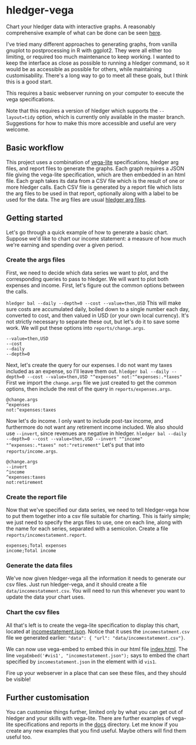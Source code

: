 # hledger-vega

Chart your hledger data with interactive graphs.
A reasonably comprehensive example of what can be done can be seen
[here](https://xitian9.github.io/hledger-vega/vegaexample.html).

I've tried many different approaches to generating graphs, from vanilla gnuplot
to postprocessing in R with ggplot2.
They were all either too limiting, or required too much maintenance to keep
working.
I wanted to keep the interface as close as possible to running a hledger
command, so it would be as accessible as possible for others, while maintaining
customisability.
There's a long way to go to meet all these goals, but I think this is a good
start.

This requires a basic webserver running on your computer to execute the vega
specifications.

Note that this requires a version of hledger which supports the `--layout=tidy`
option, which is currently only available in the master branch.
Suggestions for how to make this more accessible and useful are very welcome.

## Basic workflow

This project uses a combination of [vega-lite](https://vega.github.io/vega-lite/)
specifications, hledger arg files, and report files to generate the graphs.
Each graph requires a JSON file giving the vega-lite specification, which are
then embedded in an html file.
Each graph takes its data from a CSV file which is the result of one or more
hledger calls.
Each CSV file is generated by a report file which lists the arg files to be
used in that report, optionally along with a label to be used for the data.
The arg files are usual [hledger arg files](https://hledger.org/hledger.html#command-arguments).


## Getting started

Let's go through a quick example of how to generate a basic chart.
Suppose we'd like to chart our income statement: a measure of how much we're
earning and spending over a given period.

### Create the args files

First, we need to decide which data series we want to plot, and the
corresponding queries to pass to hledger.
We will want to plot both expenses and income.
First, let's figure out the common options between the calls.

`hledger bal --daily --depth=0 --cost --value=then,USD`
This will make sure costs are accumulated daily, boiled down to a single number
each day, converted to cost, and then valued in USD (or your own local
currency).
It's not strictly necessary to separate these out, but let's do it to save some work.
We will put these options into `reports/change.args`.
```
--value=then,USD
--cost
--daily
--depth=0
```

Next, let's create the query for our expenses.
I do not want my taxes included as an expense, so I'll leave them out.
`hledger bal --daily --depth=0 --cost --value=then,USD "^expenses" not:"^expenses:.*taxes"`
First we import the `change.args` file we just created to get the common
options, then include the rest of the query in `reports/expenses.args`.
```
@change.args
^expenses
not:^expenses:taxes
```

Now let's do income. 
I only want to include post-tax income, and furthermore do not want any
retirement income included.
We also should use `--invert`, since revenues are negative in hledger.
`hledger bal --daily --depth=0 --cost --value=then,USD --invert "^income" "^expenses:.*taxes" not:"retirement"`
Let's put that into `reports/income.args`.
```
@change.args
--invert
^income
^expenses:taxes
not:retirement
```

### Create the report file

Now that we've specified our data series, we need to tell hledger-vega how to
put them together into a csv file suitable for charting.
This is fairly simple; we just need to specify the args files to use, one on
each line, along with the  name for each series, separated with a semicolon.
Create a file `reports/incomestatement.report`.
```
expenses;Total expenses
income;Total income
```

### Generate the data files

We've now given hledger-vega all the information it needs to generate our csv
files.
Just run hledger-vega, and it should create a file `data/incomestatement.csv`.
You will need to run this whenever you want to update the data your chart uses.

### Chart the csv files

All that's left is to create the vega-lite specification to display this chart,
located at [incomestatement.json](incomestatement.json).
Notice that it uses the `incomestatment.csv` file we generated earlier:
`"data": { "url": "data/incomestatement.csv"}`.

We can now use vega-embed to embed this in our html file
[index.html](index.html).
The line `vegaEmbed('#vis1', "incomestatement.json");` says to embed the chart
specified by `incomestatement.json` in the element with id `vis1`.

Fire up your webserver in a place that can see these files, and they should be visible!

## Further customisation

You can customise things further, limited only by what you can get out of
hledger and your skills with vega-lite.
There are further examples of vega-lite specifications and reports in the
[docs](docs) directory.
Let me know if you create any new examples that you find useful.
Maybe others will find them useful too.

